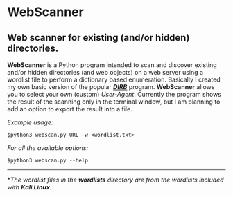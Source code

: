 # WebScanner
Web scanner for existing (and/or hidden) directories.
---

**WebScanner** is a Python program intended to scan and discover existing and/or hidden directories (and web objects) on a web server using a wordlist file to perform a dictionary based enumeration.
Basically I created my own basic version of the popular [***DIRB***](https://dirb.sourceforge.net/) program.
**WebScanner** allows you to select your own (custom) *User-Agent*. Currently the program shows the result of the scanning only in the terminal window, but I am planning to add an option to export the result into a file.

*Example usage:*

`$python3 webscan.py URL -w <wordlist.txt>`

*For all the available options:*

`$python3 webscan.py --help`

---

\**The wordlist files in the **wordlists** directory are from the wordlists included with **Kali Linux**.*
